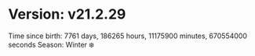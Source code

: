# Version: v21.2.29
Time since birth: 7761 days, 186265 hours, 11175900 minutes, 670554000 seconds
Season: Winter ❄️
